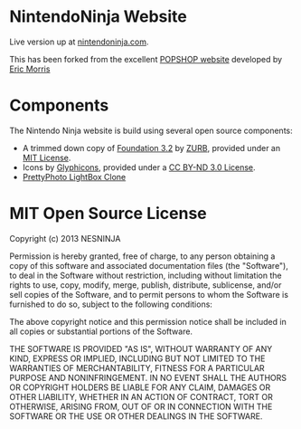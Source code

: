 # NintendoNinja Website

Live version up at [nintendoninja.com](http://nintendoninja.com).

This has been forked from the excellent [POPSHOP website](http://popright.in) developed by [Eric Morris](https://github.com/elm232/POPSHOP-website)

# Components

The Nintendo Ninja website is build using several open source components:

*   A trimmed down copy of [Foundation 3.2](http://foundation.zurb.com) by [ZURB](http://zurb.com), provided under an [MIT License](https://github.com/zurb/foundation#mit-open-source-license).
*   Icons by [Glyphicons](http://glyphicons.com/), provided under a [CC BY-ND 3.0 License](http://creativecommons.org/licenses/by-nd/3.0/).
*   [PrettyPhoto LightBox Clone](http://www.no-margin-for-errors.com/projects/prettyphoto-jquery-lightbox-clone/)

# MIT Open Source License
Copyright (c) 2013 NESNINJA

Permission is hereby granted, free of charge, to any person obtaining a copy of this software and associated documentation files (the "Software"), to deal in the Software without restriction, including without limitation the rights to use, copy, modify, merge, publish, distribute, sublicense, and/or sell copies of the Software, and to permit persons to whom the Software is furnished to do so, subject to the following conditions:

The above copyright notice and this permission notice shall be included in all copies or substantial portions of the Software.

THE SOFTWARE IS PROVIDED "AS IS", WITHOUT WARRANTY OF ANY KIND, EXPRESS OR IMPLIED, INCLUDING BUT NOT LIMITED TO THE WARRANTIES OF MERCHANTABILITY, FITNESS FOR A PARTICULAR PURPOSE AND NONINFRINGEMENT. IN NO EVENT SHALL THE AUTHORS OR COPYRIGHT HOLDERS BE LIABLE FOR ANY CLAIM, DAMAGES OR OTHER LIABILITY, WHETHER IN AN ACTION OF CONTRACT, TORT OR OTHERWISE, ARISING FROM, OUT OF OR IN CONNECTION WITH THE SOFTWARE OR THE USE OR OTHER DEALINGS IN THE SOFTWARE.